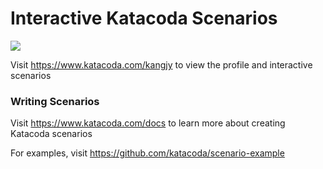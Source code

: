 # Interactive Katacoda Scenarios

[![](http://shields.katacoda.com/katacoda/kangjy/count.svg)](https://www.katacoda.com/kangjy "Get your profile on Katacoda.com")

Visit https://www.katacoda.com/kangjy to view the profile and interactive scenarios

### Writing Scenarios
Visit https://www.katacoda.com/docs to learn more about creating Katacoda scenarios

For examples, visit https://github.com/katacoda/scenario-example
